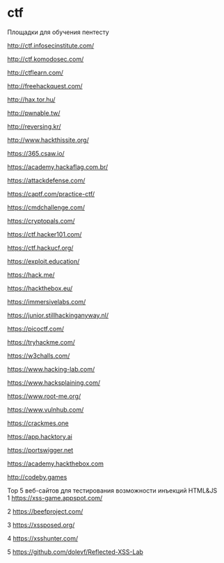 # ctf
Площадки для обучения пентесту

http://ctf.infosecinstitute.com/

http://ctf.komodosec.com/ 

http://ctflearn.com/ 

http://freehackquest.com/ 

http://hax.tor.hu/ 

http://pwnable.tw/ 

http://reversing.kr/ 

http://www.hackthissite.org/ 

https://365.csaw.io/ 

https://academy.hackaflag.com.br/ 

https://attackdefense.com/ 

https://captf.com/practice-ctf/ 

https://cmdchallenge.com/ 

https://cryptopals.com/ 

https://ctf.hacker101.com/ 

https://ctf.hackucf.org/ 

https://exploit.education/ 

https://hack.me/ 

https://hackthebox.eu/ 

https://immersivelabs.com/ 

https://junior.stillhackinganyway.nl/ 

https://picoctf.com/ 

https://tryhackme.com/ 

https://w3challs.com/ 

https://www.hacking-lab.com/ 

https://www.hacksplaining.com/ 

https://www.root-me.org/ 

https://www.vulnhub.com/

https://crackmes.one

https://app.hacktory.ai

https://portswigger.net

https://academy.hackthebox.com

http://codeby.games


Top 5 веб-сайтов для тестирования возможности инъекций HTML&JS  
1 https://xss-game.appspot.com/  

2 https://beefproject.com/ 

3 https://xssposed.org/ 

4 https://xsshunter.com/ 

5 https://github.com/dolevf/Reflected-XSS-Lab
